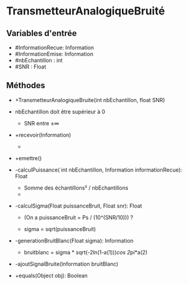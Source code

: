 # TransmetteurAnalogiqueBruité

## Variables d'entrée

* #InformationRecue: Information<R>
* #InformationEmise: Information<E>
* #nbEchantillon : int
* #SNR : Float



## Méthodes 

* +TransmetteurAnalogiqueBruite(int nbEchantillon, float SNR)
  
* nbEchantillon doit être supérieur à 0
  
  * SNR entre ±∞
  
* +recevoir(Information)

  * 

* +emettre()

* -calculPuissance( int nbEchantillon, Information informationRecue): Float

  * Somme des échantillons² / nbEchantillons 
  * 

* -calculSigma(Float puissanceBruit, Float snr): Float

  * (On a puissanceBruit = Ps / (10^(SNR/10))) ?

  * sigma = sqrt(puissanceBruit)

    

* -generationBruitBlanc(Float sigma): Information<Float>

  * bruitblanc = sigma * sqrt(-2ln(1-a(1)))*cos 2*pi*a(2)

* -ajoutSignalBruite(Information bruitBlanc)

* +equals(Object obj): Boolean
